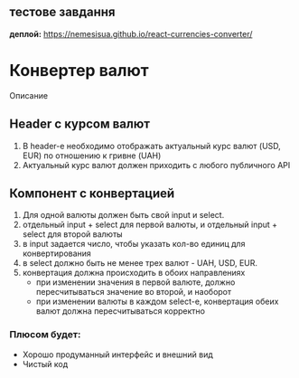 ## тестове завдання

**деплой:** 
https://nemesisua.github.io/react-currencies-converter/

# Конвертер валют

Описание
## Header с курсом валют

1. В header-е необходимо отображать актуальный курс валют (USD, EUR) по отношению к гривне (UAH)
2. Актуальный курс валют должен приходить с любого публичного API
## Компонент с конвертацией

1. Для одной валюты должен быть свой input и select. 
2. отдельный input + select для первой валюты, и отдельный input + select для второй валюты
3. в input задается число, чтобы указать кол-во единиц для конвертирования
4. в select должно быть не менее трех валют - UAH, USD, EUR.
5. конвертация должна происходить в обоих направлениях 
    + при изменении значения в первой валюте, должно пересчитываться значение во второй, и наоборот
    + при изменении валюты в каждом select-е, конвертация обеих валют должна пересчитываться корректно

### Плюсом будет:
  + Хорошо продуманный интерфейс и внешний вид
  + Чистый код
